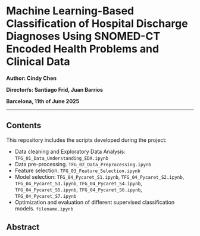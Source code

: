# Machine Learning-Based Classification of Hospital Discharge Diagnoses Using SNOMED-CT Encoded Health Problems and Clinical Data

**Author: Cindy Chen**  

**Director/s: Santiago Frid, Juan Barrios**   

**Barcelona, 11th of June 2025**  

---

## Contents  
This repository includes  the scripts developed during the project:

- Data cleaning and Exploratory Data Analysis: ```TFG_01_Data_Understanding_EDA.ipynb```
- Data pre-processing. ```TFG_02_Data_Preprocessing.ipynb```
- Feature selection. ```TFG_03_Feature_Selection.ipynb```
- Model selection: ```TFG_04_Pycaret_S1.ipynb```, ```TFG_04_Pycaret_S2.ipynb```, ```TFG_04_Pycaret_S3.ipynb```, ```TFG_04_Pycaret_S4.ipynb```, ```TFG_04_Pycaret_S5.ipynb```, ```TFG_04_Pycaret_S6.ipynb```, ```TFG_04_Pycaret_S7.ipynb```
- Optimization and evaluation of different supervised classification models. ```filename.ipynb```

## Abstract
